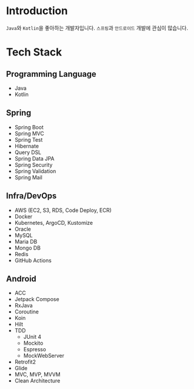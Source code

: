 # Introduction
`Java`와 `Kotlin`을 좋아하는 개발자입니다. `스프링`과 `안드로이드` 개발에 관심이 많습니다.

# Tech Stack

## Programming Language
- Java
- Kotlin
 
## Spring
* Spring Boot
* Spring MVC
* Spring Test
* Hibernate 
* Query DSL
* Spring Data JPA
* Spring Security  
* Spring Validation
* Spring Mail

## Infra/DevOps
* AWS (EC2, S3, RDS, Code Deploy, ECR)
* Docker
* Kubernetes, ArgoCD, Kustomize
* Oracle
* MySQL
* Maria DB
* Mongo DB
* Redis
* GitHub Actions

## Android
- ACC
- Jetpack Compose
- RxJava
- Coroutine
- Koin
- Hilt
- TDD
  - JUnit 4
  - Mockito
  - Espresso
  - MockWebServer
- Retrofit2
- Glide
- MVC, MVP, MVVM
- Clean Architecture
